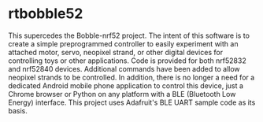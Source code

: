 # rtbobble52
This supercedes the Bobble-nrf52 project. The intent of this software is to create a simple preprogrammed controller to easily experiment with an attached motor, servo, neopixel strand, or other digital devices for controlling toys or other applications. Code is provided for both nrf52832 and nrf52840 devices. Additional commands have been added to allow neopixel strands to be controlled. In addition, there is no longer a need for a dedicated Android mobile phone application to control this device, just a Chrome browser or Python on any platform with a BLE (Bluetooth Low Energy) interface. This project uses Adafruit's BLE UART sample code as its basis.
